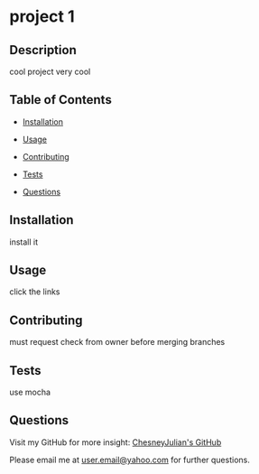 # project 1
  ## Description  

  

  cool project very cool            
  
  ## Table of Contents
  - [Installation](#installation)
  - [Usage](#usage)
  
  - [Contributing](#contributing)
  - [Tests](#tests)
  - [Questions](#questions)
  
  ## Installation
  install it
  ## Usage
  click the links

  

  
  ## Contributing
  must request check from owner before merging branches
  ## Tests
  use mocha
  ## Questions
  Visit my GitHub for more insight:  [ChesneyJulian's GitHub](https://github.com/ChesneyJulian/)
  
  Please email me at [user.email@yahoo.com](user.email@yahoo.com) for further questions.